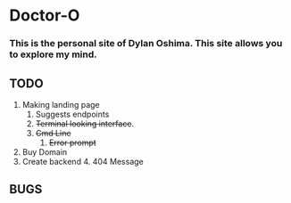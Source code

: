 # Doctor-O
### This is the personal site of Dylan Oshima. This site allows you to explore my mind.

## TODO
  1. Making landing page
      1. Suggests endpoints
      2. ~~Terminal looking interface~~.
      3. ~~Cmd Line~~
          1. ~~Error prompt~~
  2. Buy Domain
  3. Create backend
      4. 404 Message

## BUGS
